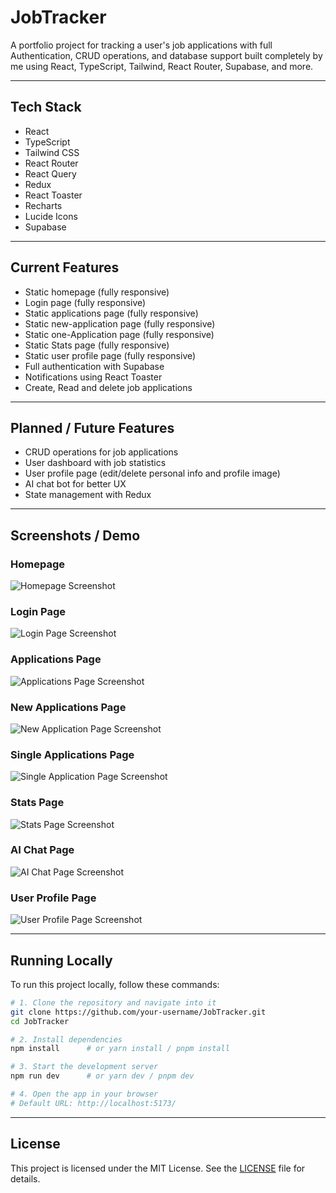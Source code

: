 # JobTracker

A portfolio project for tracking a user's job applications with full Authentication, CRUD operations, and database support built completely by me using React, TypeScript, Tailwind, React Router, Supabase, and more.

---

## Tech Stack

- React
- TypeScript
- Tailwind CSS
- React Router
- React Query
- Redux
- React Toaster
- Recharts
- Lucide Icons
- Supabase

---

## Current Features

- Static homepage (fully responsive)
- Login page (fully responsive)
- Static applications page (fully responsive)
- Static new-application page (fully responsive)
- Static one-Application page (fully responsive)
- Static Stats page (fully responsive)
- Static user profile page (fully responsive)
- Full authentication with Supabase
- Notifications using React Toaster
- Create, Read and delete job applications

---

## Planned / Future Features

- CRUD operations for job applications
- User dashboard with job statistics
- User profile page (edit/delete personal info and profile image)
- AI chat bot for better UX
- State management with Redux

---

## Screenshots / Demo

### Homepage

![Homepage Screenshot](public/assets/homepage.png)

### Login Page

![Login Page Screenshot](public/assets/login.png)

### Applications Page

![Applications Page Screenshot](public/assets/applications.png)

### New Applications Page

![New Application Page Screenshot](public/assets/AddNewApplication.png)

### Single Applications Page

![Single Application Page Screenshot](public/assets/SingleApplicationPage.png)

### Stats Page

![Stats Page Screenshot](public/assets/StatsPage.png)

### AI Chat Page

![AI Chat Page Screenshot](public/assets/AIChatPage.png)

### User Profile Page

![User Profile Page Screenshot](public/assets/UserProfilePage.png)

---

## Running Locally

To run this project locally, follow these commands:

```bash
# 1. Clone the repository and navigate into it
git clone https://github.com/your-username/JobTracker.git
cd JobTracker

# 2. Install dependencies
npm install      # or yarn install / pnpm install

# 3. Start the development server
npm run dev      # or yarn dev / pnpm dev

# 4. Open the app in your browser
# Default URL: http://localhost:5173/
```

---

## License

This project is licensed under the MIT License. See the [LICENSE](LICENSE) file for details.

